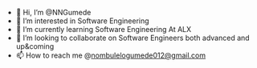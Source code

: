 - 👋 Hi, I’m @NNGumede
- 👀 I’m interested in Software Engineering
- 🌱 I’m currently learning Software Engineering At ALX
- 💞️ I’m looking to collaborate on Software Engineers both advanced and up&coming
- 📫 How to reach me @nombulelogumede012@gmail.com

<!---
NNGumede/NNGumede is a ✨ special ✨ repository because its `README.md` (this file) appears on your GitHub profile.
You can click the Preview link to take a look at your changes.
--->
